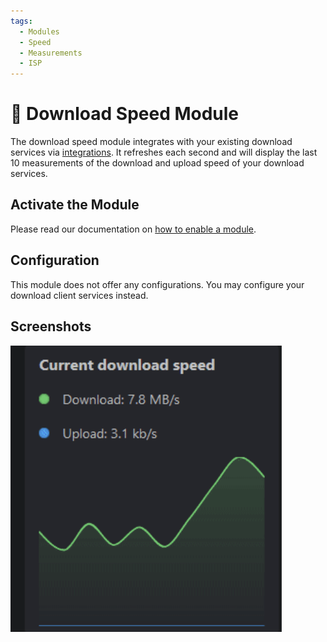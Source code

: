 ```yaml
---
tags:
  - Modules
  - Speed
  - Measurements
  - ISP
---
```


# 🚀 Download Speed Module

The download speed module integrates with your existing download services via [integrations](./../../advanced-configuration/integrations.md). It refreshes each second and will display the last 10 measurements of the download and upload speed of your download services.

## Activate the Module
Please read our documentation on [how to enable a module](./../index.md#activating-a-module).

## Configuration

This module does not offer any configurations. You may configure your download client services instead.

## Screenshots

![download speed module in dark mode](./img/module-download-speed-dark.png)